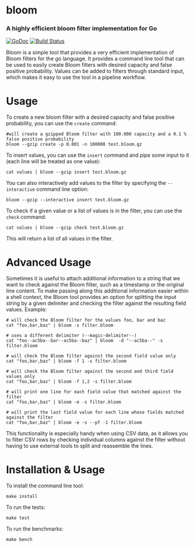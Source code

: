 # bloom
### A highly efficient bloom filter implementation for Go

[![GoDoc](https://godoc.org/github.com/DCSO/bloom?status.svg)](http://godoc.org/github.com/DCSO/bloom)
[![Build Status](https://travis-ci.org/DCSO/bloom.svg?branch=master)](https://travis-ci.org/DCSO/bloom)

Bloom is a simple tool that provides a very efficient implementation of Bloom filters for the go language.
It provides a command line tool that can be used to easily create Bloom filters with desired capacity
and false positive probability. Values can be added to filters through standard input, which makes it
easy to use the tool in a pipeline workflow.

# Usage

To create a new bloom filter with a desired capacity and false positive probability, you can use the `create` command:

    #will create a gzipped Bloom filter with 100.000 capacity and a 0.1 % false positive probability
    bloom --gzip create -p 0.001 -n 100000 test.bloom.gz

To insert values, you can use the `insert` command and pipe some input to it (each line will be treated as one value):

    cat values | bloom --gzip insert test.bloom.gz

You can also interactively add values to the filter by specifying the `--interactive` command line option:

    bloom --gzip --interactive insert test.bloom.gz

To check if a given value or a list of values is in the filter, you can use the `check` command:

    cat values | bloom --gzip check test.bloom.gz

This will return a list of all values in the filter.

# Advanced Usage

Sometimes it is useful to attach additional information to a string that we want to check against the Bloom filter,
such as a timestamp or the original line content. To make passing along this additional information easier within
a shell context, the Bloom tool provides an option for splitting the input string by a given delimiter and checking
the filter against the resulting field values. Example:

    # will check the Bloom filter for the values foo, bar and baz
    cat "foo,bar,baz" | bloom -s filter.bloom

    # uses a different delimiter (--magic-delimiter--)
    cat "foo--ac5ba--bar--ac5ba--baz" | bloom  -d "--ac5ba--" -s filter.bloom

    # will check the Bloom filter against the second field value only
    cat "foo,bar,baz" | bloom -f 1 -s filter.bloom

    # will check the Bloom filter against the second and third field values only
    cat "foo,bar,baz" | bloom -f 1,2 -s filter.bloom

    # will print one line for each field value that matched against the filter
    cat "foo,bar,baz" | bloom -e -s filter.bloom

    # will print the last field value for each line whose fields matched against the filter
    cat "foo,bar,baz" | bloom -e -s --pf -1 filter.bloom

This functionality is especially handy when using CSV data, as it allows you to filter CSV rows by checking individual
columns against the filter without having to use external tools to split and reassemble the lines.

# Installation & Usage

To install the command line tool:

    make install

To run the tests:

    make test

To run the benchmarks:

    make bench